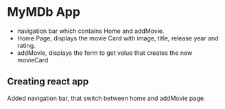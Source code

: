 # MyMDb App

- navigation bar which contains Home and addMovie.
- Home Page, displays the movie Card with image, title, release year and rating.
- addMovie, displays the form to get value that creates the new movieCard

## Creating react app

Added navigation bar, that switch between home and addMovie page.
